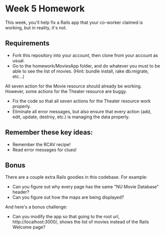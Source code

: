 # Week 5 Homework

This week, you'll help fix a Rails app that your co-worker claimed is working, but in reality, it's not.

## Requirements

* Fork this repository into your account, then clone from your account as usual.
* Go to the homework/MoviesApp folder, and do whatever you must to be able to see the list of movies. (Hint: bundle install, rake db:migrate, etc...)

All seven action for the Movie resource should already be working. However, some actions for the Theater resource are buggy.

* Fix the code so that all seven actions for the Theater resource work properly.
* Eliminate all error messages, but also ensure that every action (add, edit, update, destroy, etc.) is managing the data properly.


## Remember these key ideas:

* Remember the RCAV recipe!
* Read error messages for clues!

## Bonus

There are a couple extra Rails goodies in this codebase.  For example:

* Can you figure out why every page has the same "NU Movie Database" header?
* Can you figure out how the maps are being displayed?

And here's a bonus challenge:

* Can you modify the app so that going to the root url, http://localhost:3000/, shows the list of movies instead of the Rails Welcome page?


